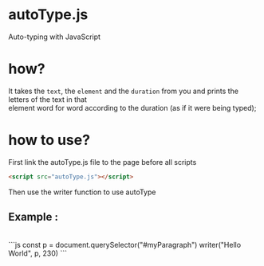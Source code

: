 # autoType.js
Auto-typing with JavaScript <br>
# how?
It takes the ```text```, the ```element``` and the ```duration``` from you and prints the letters of the text in that <br>
element word for word according to the duration (as if it were being typed);
# how to use?
First link the autoType.js file to the page before all scripts <br>
```html
<script src="autoType.js"></script>
```
Then use the writer function to use autoType <br>
<h2>Example :</h2> <br>
```js
const p = document.querySelector("#myParagraph")
writer("Hello World", p, 230)
```
